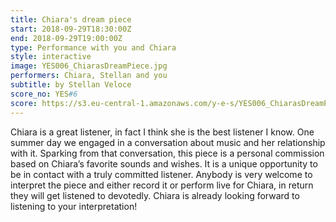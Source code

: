 ```yaml
---
title: Chiara's dream piece
start: 2018-09-29T18:30:00Z
end: 2018-09-29T19:00:00Z
type: Performance with you and Chiara
style: interactive
image: YES006_ChiarasDreamPiece.jpg
performers: Chiara, Stellan and you
subtitle: by Stellan Veloce
score_no: YES#6
score: https://s3.eu-central-1.amazonaws.com/y-e-s/YES006_ChiarasDreamPiece.zip
---
```

Chiara is a great listener, in fact I think she is the best listener I know. One summer day we engaged in a conversation about music and her relationship with it. Sparking from that conversation, this piece is a personal commission based on Chiara’s favorite sounds and wishes. It is a unique opportunity to be in contact with a truly committed listener. Anybody is very welcome to interpret the piece and either record it or perform live for Chiara, in return they will get listened to devotedly. Chiara is already looking forward to listening to your interpretation!
